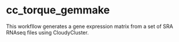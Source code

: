 # cc_torque_gemmake
This workfllow generates a gene expression matrix from a set of SRA RNAseq files using CloudyCluster.
